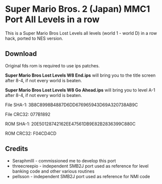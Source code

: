 # Super Mario Bros. 2 (Japan) MMC1 Port All Levels in a row

This is a Super Mario Bros Lost Levels all levels (world 1 - world D) in a row hack, ported to NES version.

## Download
Original fds rom is required to use ips patches.

**Super Mario Bros Lost Levels W8 End.ips** will bring you to the title screen after 8-4, if not every world is beaten.

**Super Mario Bros Lost Levels W8 Go Ahead.ips** will bring you to level A-1 after 8-4, if not every world is beaten.

File SHA-1: 3B8C8998B4887D6DD676965943D69A320738AB9C

File CRC32: 077B1892

ROM SHA-1: 20E50128742162EE47561DB9E82B2836399C880C

ROM CRC32: F04CD4CD

## Credits

- SeraphmIII - commissioned me to develop this port
- threecreepio - independent SMB2J port used as reference for level banking code and other various routines
- pellsson - independent SMB2J port used as reference for NMI code
